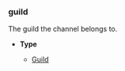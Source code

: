 ### guild [](https://discordpy.readthedocs.io/en/v1.7.3/api.html#discord.abc.GuildChannel.guild")

The guild the channel belongs to.

- **Type**

	- [Guild](discord/Discord%20Models/Guild/Guild)

